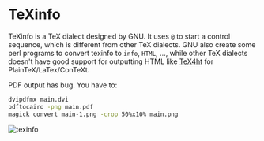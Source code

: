 # TeXinfo

TeXinfo is a TeX dialect designed by GNU. It uses `@` to start a control sequence,
which is different from other TeX dialects. GNU also create some perl programs
to convert texinfo to `info`, `HTML`, ..., while other TeX dialects doesn't have
good support for outputting HTML like [TeX4ht](https://tug.org/tex4ht/) for
PlainTeX/LaTex/ConTeXt.

PDF output has bug. You have to:

```sh
dvipdfmx main.dvi
pdftocairo -png main.pdf
magick convert main-1.png -crop 50%x10% main.png
```

![texinfo](https://github.com/user-attachments/assets/35507747-65ba-4d76-bfec-a614826ce4c7)
